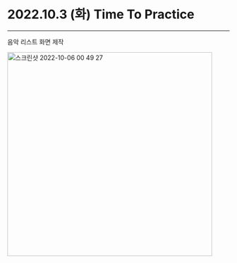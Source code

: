 # 2022.10.3 (화) Time To Practice

---
음악 리스트 화면 제작

<img width="464" alt="스크린샷 2022-10-06 00 49 27" src="https://user-images.githubusercontent.com/86929961/194106416-a11bb34f-14fe-408b-bd81-d708d2b74dea.png">

